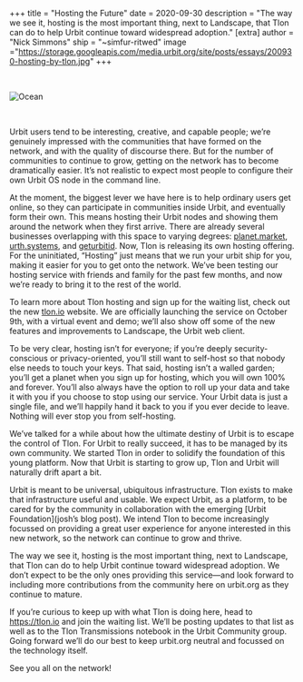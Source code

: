 +++
title = "Hosting the Future"
date = 2020-09-30
description = "The way we see it, hosting is the most important thing, next to Landscape, that Tlon can do to help Urbit continue toward widespread adoption."
[extra]
author = "Nick Simmons"
ship = "~simfur-ritwed"
image ="https://storage.googleapis.com/media.urbit.org/site/posts/essays/200930-hosting-by-tlon.jpg"
+++

<br>

![Ocean](https://storage.googleapis.com/media.urbit.org/site/posts/essays/200930-hosting-by-tlon.jpg)

<br>

Urbit users tend to be interesting, creative, and capable people; we’re genuinely impressed with the communities that have formed on the network, and with the quality of discourse there. But for the number of communities to continue to grow, getting on the network has to become dramatically easier. It’s not realistic to expect most people to configure their own Urbit OS node in the command line.

At the moment, the biggest lever we have here is to help ordinary users get online, so they can participate in communities inside Urbit, and eventually form their own. This means hosting their Urbit nodes and showing them around the network when they first arrive. There are already several businesses overlapping with this space to varying degrees: [planet.market](https://planet.market/), [urth.systems](https://urth.systems/), and [geturbitid](https://www.geturbitid.com/). Now, Tlon is releasing its own hosting offering. For the uninitiated, “Hosting” just means that we run your urbit ship for you, making it easier for you to get onto the network. We’ve been testing our hosting service with friends and family for the past few months, and now we’re ready to bring it to the rest of the world. 

To learn more about Tlon hosting and sign up for the waiting list, check out the new [tlon.io](https://tlon.io/) website. We are officially launching the service on October 9th, with a virtual event and demo; we’ll also show off some of the new features and improvements to Landscape, the Urbit web client. 

To be very clear, hosting isn’t for everyone; if you’re deeply security-conscious or privacy-oriented, you’ll still want to self-host so that nobody else needs to touch your keys. That said, hosting isn’t a walled garden; you’ll get a planet when you sign up for hosting, which you will own 100% and forever. You’ll also always have the option to roll up your data and take it with you if you choose to stop using our service. Your Urbit data is just a single file, and we’ll happily hand it back to you if you ever decide to leave. Nothing will ever stop you from self-hosting.

We’ve talked for a while about how the ultimate destiny of Urbit is to escape the control of Tlon. For Urbit to really succeed, it has to be managed by its own community. We started Tlon in order to solidify the foundation of this young platform. Now that Urbit is starting to grow up, Tlon and Urbit will naturally drift apart a bit. 

Urbit is meant to be universal, ubiquitous infrastructure. Tlon exists to make that infrastructure useful and usable. We expect Urbit, as a platform, to be cared for by the community in collaboration with the emerging [Urbit Foundation](josh’s blog post). We intend Tlon to become increasingly focussed on providing a great user experience for anyone interested in this new network, so the network can continue to grow and thrive.

The way we see it, hosting is the most important thing, next to Landscape, that Tlon can do to help Urbit continue toward widespread adoption. We don’t expect to be the only ones providing this service—and look forward to including more contributions from the community here on urbit.org as they continue to mature.

If you’re curious to keep up with what Tlon is doing here, head to https://tlon.io and join the waiting list. We’ll be posting updates to that list as well as to the Tlon Transmissions notebook in the Urbit Community group. Going forward we’ll do our best to keep urbit.org neutral and focussed on the technology itself.

See you all on the network!